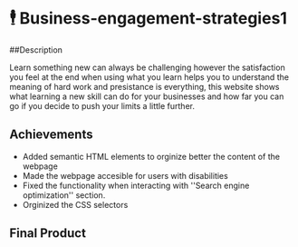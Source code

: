 # 🕴️ Business-engagement-strategies1

##Description

Learn something new can always be challenging however the satisfaction you feel at the end when using what you learn helps you to understand the meaning of hard work and presistance is everything, this website shows what learning a new skill can do for your businesses and how far you can go if you decide to push your limits a little further.

## Achievements
- Added semantic HTML elements to orginize better the content of the webpage
- Made the webpage accesible for users with disabilities 
- Fixed the functionality when interacting with ''Search engine optimization'' section.
- Orginized the CSS selectors 

## Final Product




